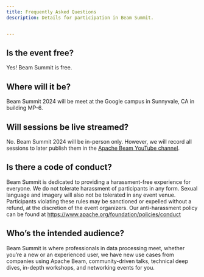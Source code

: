 ```yaml
---
title: Frequently Asked Questions
description: Details for participation in Beam Summit.


---
```


## Is the event free?
Yes! Beam Summit is free.

## Where will it be?
Beam Summit 2024 will be meet at the Google campus in Sunnyvale, CA in building MP-6.

## Will sessions be live streamed?
No. Beam Summit 2024 will be in-person only. However, we will record all sessions to later publish them in the [Apache Beam YouTube channel](https://www.youtube.com/channel/UChNnb_YO_7B0HlW6FhAXZZQ).

## Is there a code of conduct?
Beam Summit is dedicated to providing a harassment-free experience for everyone. We do not tolerate harassment of participants in any form. Sexual language and imagery will also not be tolerated in any event venue. Participants violating these rules may be sanctioned or expelled without a refund, at the discretion of the event organizers. Our anti-harassment policy can be found at https://www.apache.org/foundation/policies/conduct

## Who’s the intended audience?

Beam Summit is where professionals in data processing meet, whether you’re a new or an experienced user, we have new use cases from companies using Apache Beam, community-driven talks, technical deep dives, in-depth workshops, and networking events for you.
